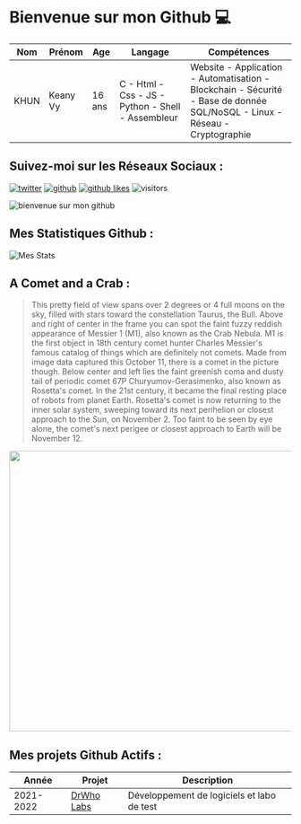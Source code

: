 # Bienvenue sur mon Github 💻
| Nom | Prénom | Age | Langage | Compétences |
|---  |---     |---  |---      |---
| KHUN | Keany Vy | 16 ans | C - Html - Css - JS - Python - Shell - Assembleur | Website - Application - Automatisation - Blockchain - Sécurité - Base de donnée SQL/NoSQL - Linux - Réseau - Cryptographie |

## Suivez-moi sur les Réseaux Sociaux :
[![twitter](https://img.shields.io/twitter/follow/thisiskeanyvy?style=social)](https://twitter.com/thisiskeanyvy)
[![github](https://img.shields.io/github/followers/thisiskeanyvy?style=social)](https://github.com/thisiskeanyvy?tab=followers)
[![github likes](https://img.shields.io/github/stars/thisiskeanyvy?style=social)](https://github.com/thisiskeanyvy)
![visitors](https://visitor-badge.glitch.me/badge?page_id=page.id=thisiskeanyvy.thisiskeanyvy)

![bienvenue sur mon github](https://thisiskeanyvy-hosting.pages.dev/banner.gif)

## Mes Statistiques Github :
![Mes Stats](https://github-readme-stats.vercel.app/api?username=thisiskeanyvy&show_icons=true&theme=radical)

## A Comet and a Crab :

> This pretty field of view spans over 2 degrees or 4 full moons on the sky, filled with stars toward the constellation Taurus, the Bull. Above and right of center in the frame you can spot the faint fuzzy reddish appearance of Messier 1 (M1), also known as the Crab Nebula. M1 is the first object in 18th century comet hunter Charles Messier's famous catalog of things which are definitely not comets. Made from image data captured this October 11, there is a comet in the picture though. Below center and left lies the faint greenish coma and dusty tail of periodic comet 67P Churyumov-Gerasimenko, also known as Rosetta's comet. In the 21st century, it became the final resting place of robots from planet Earth. Rosetta's comet is now returning to the inner solar system, sweeping toward its next perihelion or closest approach to the Sun, on November 2. Too faint to be seen by eye alone, the comet's next perigee or closest approach to Earth will be November 12.

<img src='https://apod.nasa.gov/apod/image/2110/67p_m1_vdb47_1024.jpg' width="800" height="500"/>

## Mes projets Github Actifs :
| Année | Projet | Description |
|---   |---     |---          |
| 2021-2022 | [DrWho Labs](https://github.com/drwholabs) | Développement de logiciels et labo de test |